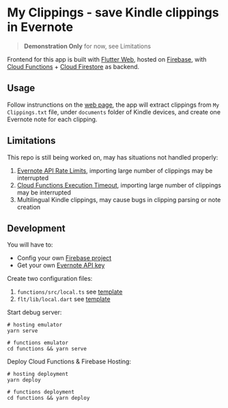 # My Clippings - save Kindle clippings in Evernote

> **Demonstration Only** for now, see Limitations

Frontend for this app is built with [Flutter Web], hosted on [Firebase][Firebase Hosting], with [Cloud Functions] + [Cloud Firestore] as backend.

## Usage
Follow instrunctions on the [web page](https://notever.web.app), the app will extract clippings from `My Clippings.txt` file, under `documents` folder of Kindle devices, and create one Evernote note for each clipping.

## Limitations

This repo is still being worked on, may has situations not handled properly:

1. [Evernote API Rate Limits], importing large number of clippings may be interrupted
2. [Cloud Functions Execution Timeout], importing large number of clippings may be interrupted
3. Multilingual Kindle clippings, may cause bugs in clipping parsing or note creation

## Development
You will have to:
- Config your own [Firebase project][cloud functions get-started]
- Get your own [Evernote API key][Evernote Developer]

Create two configuration files:
1. `functions/src/local.ts` see [template][local.ts template]
2. `flt/lib/local.dart` see [template][local.dart template]

Start debug server:
```
# hosting emulator
yarn serve

# functions emulator
cd functions && yarn serve
```

Deploy Cloud Functions & Firebase Hosting:
```
# hosting deployment
yarn deploy

# functions deployment
cd functions && yarn deploy
```


[license-badge]: https://img.shields.io/github/license/xinthink/my-clippings
[license]: https://raw.githubusercontent.com/xinthink/my-clippings/master/LICENSE
[Flutter Web]: https://flutter.dev/web
[Firebase Hosting]: https://firebase.google.com/products/hosting/
[Cloud Functions]: https://firebase.google.com/products/functions/
[Cloud Firestore]: https://firebase.google.com/products/firestore/
[Evernote API Rate Limits]: https://dev.evernote.com/doc/articles/rate_limits.php
[Cloud Functions Execution Timeout]: https://cloud.google.com/functions/docs/concepts/exec#timeout
[cloud functions get-started]: https://firebase.google.com/docs/functions/get-started
[Evernote Developer]: https://dev.evernote.com/doc/
[local.ts template]: https://github.com/xinthink/my-clippings/tree/master/functions/local.ts
[local.dart template]: https://github.com/xinthink/my-clippings/tree/master/functions/local.dart
